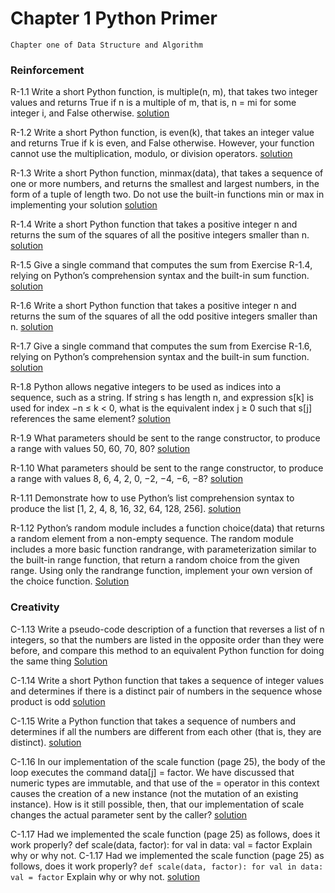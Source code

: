 # Chapter 1 Python Primer
`Chapter one of Data Structure and Algorithm`

### Reinforcement

R-1.1 Write a short Python function, is multiple(n, m), that takes two integer
values and returns True if n is a multiple of m, that is, n = mi for some
integer i, and False otherwise.
[solution](r-1-1-multiple.py)

R-1.2 Write a short Python function, is even(k), that takes an integer value and
returns True if k is even, and False otherwise. However, your function
cannot use the multiplication, modulo, or division operators.
[solution](r-1-2-even.py)

R-1.3 Write a short Python function, minmax(data), that takes a sequence of
one or more numbers, and returns the smallest and largest numbers, in the
form of a tuple of length two. Do not use the built-in functions min or
max in implementing your solution
[solution](r-1-3-minmax.py)

R-1.4 Write a short Python function that takes a positive integer n and returns
the sum of the squares of all the positive integers smaller than n.
[solution](r-1-4-sum_of_squares.py)

R-1.5 Give a single command that computes the sum from Exercise R-1.4, relying on Python’s comprehension syntax and the built-in sum function.
[solution](r-1-5-sqaure_sum_funct.py)

R-1.6 Write a short Python function that takes a positive integer n and returns
the sum of the squares of all the odd positive integers smaller than n.
[solution](r-1-6-sum_square_odd.py)

R-1.7 Give a single command that computes the sum from Exercise R-1.6, relying on Python’s comprehension syntax and the built-in sum function.
[solution](r-1-7-compreh_sum_square_odd.py)

R-1.8 Python allows negative integers to be used as indices into a sequence,
such as a string. If string s has length n, and expression s[k] is used for index −n ≤ k < 0, what is the equivalent index j ≥ 0 such that s[j] references
the same element?
[solution](r-1-8-indices.md)

R-1.9 What parameters should be sent to the range constructor, to produce a
range with values 50, 60, 70, 80?
[solution](r-1-9-range_constructor.md)

R-1.10 What parameters should be sent to the range constructor, to produce a
range with values 8, 6, 4, 2, 0, −2, −4, −6, −8?
[solution](r-1-10-range_construtor_2.md)

R-1.11 Demonstrate how to use Python’s list comprehension syntax to produce
the list [1, 2, 4, 8, 16, 32, 64, 128, 256].
[solution](r-1-11-list_compr.py)

R-1.12 Python’s random module includes a function choice(data) that returns a
random element from a non-empty sequence. The random module includes a more basic function randrange, with parameterization similar to
the built-in range function, that return a random choice from the given
range. Using only the randrange function, implement your own version
of the choice function.
[Solution](r-1-12-my_choice.py)

### Creativity

C-1.13 Write a pseudo-code description of a function that reverses a list of n
integers, so that the numbers are listed in the opposite order than they
were before, and compare this method to an equivalent Python function
for doing the same thing
[Solution](c-1-13-reversing.py)

C-1.14 Write a short Python function that takes a sequence of integer values and
determines if there is a distinct pair of numbers in the sequence whose
product is odd
[solution](c-1-14-has_odd_product_pair.py)

C-1.15 Write a Python function that takes a sequence of numbers and determines
if all the numbers are different from each other (that is, they are distinct).
[solution](c-1-15-are_all_numbers_distinct.py)

C-1.16 In our implementation of the scale function (page 25), the body of the loop
executes the command data[j] = factor. We have discussed that numeric
types are immutable, and that use of the = operator in this context causes
the creation of a new instance (not the mutation of an existing instance).
How is it still possible, then, that our implementation of scale changes the
actual parameter sent by the caller?
[solution](c-1-16-mutation.md)

C-1.17 Had we implemented the scale function (page 25) as follows, does it work
properly?
def scale(data, factor):
for val in data:
val = factor
Explain why or why not.
C-1.17 Had we implemented the scale function (page 25) as follows, does it work
properly?
`
def scale(data, factor):
for val in data:
val = factor
`
Explain why or why not.
[solution](c-1-17-does_it_work.md)

